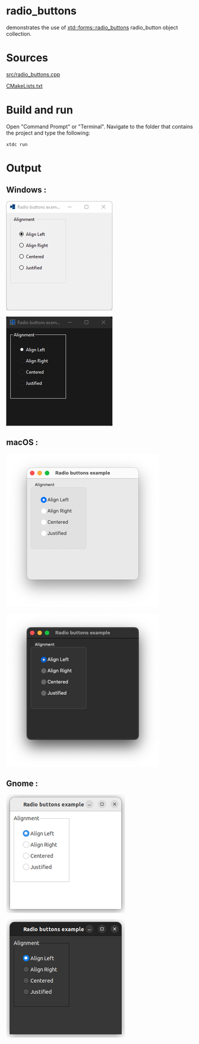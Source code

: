 # radio_buttons

demonstrates the use of [xtd::forms::radio_buttons](https://codedocs.xyz/gammasoft71/xtd/classxtd_1_1forms_1_1radio__buttons.html) radio_button object collection.

# Sources

[src/radio_buttons.cpp](src/radio_buttons.cpp)

[CMakeLists.txt](CMakeLists.txt)

# Build and run

Open "Command Prompt" or "Terminal". Navigate to the folder that contains the project and type the following:

```shell
xtdc run
```

# Output

## Windows :

![Screenshot](../../../../docs/pictures/examples/radio_buttons_w.png)

![Screenshot](../../../../docs/pictures/examples/radio_buttons_wd.png)

## macOS :

![Screenshot](../../../../docs/pictures/examples/radio_buttons_m.png)

![Screenshot](../../../../docs/pictures/examples/radio_buttons_md.png)

## Gnome :

![Screenshot](../../../../docs/pictures/examples/radio_buttons_g.png)

![Screenshot](../../../../docs/pictures/examples/radio_buttons_gd.png)
